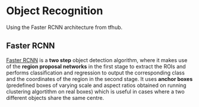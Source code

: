 # Object Recognition
Using the Faster RCNN architecture from tfhub.


## Faster RCNN

[Faster RCNN](https://arxiv.org/pdf/1506.01497.pdf) is a **two step** object detection algorithm, where it makes use of the **region proposal networks** in the first stage to extract the ROIs and performs classification and regression to output the corresponding class and the coordinates of the region in the second stage. It uses **anchor boxes** (predefined boxes of varying scale and aspect ratios obtained on running clustering algortithm on real boxes) which is useful in cases where a two different objects share the same centre.

